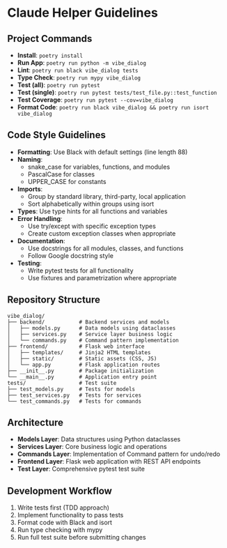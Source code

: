 # Claude Helper Guidelines

## Project Commands
- **Install**: `poetry install`
- **Run App**: `poetry run python -m vibe_dialog`
- **Lint**: `poetry run black vibe_dialog tests`
- **Type Check**: `poetry run mypy vibe_dialog`
- **Test (all)**: `poetry run pytest`
- **Test (single)**: `poetry run pytest tests/test_file.py::test_function`
- **Test Coverage**: `poetry run pytest --cov=vibe_dialog`
- **Format Code**: `poetry run black vibe_dialog && poetry run isort vibe_dialog`

## Code Style Guidelines
- **Formatting**: Use Black with default settings (line length 88)
- **Naming**: 
  - snake_case for variables, functions, and modules
  - PascalCase for classes
  - UPPER_CASE for constants
- **Imports**: 
  - Group by standard library, third-party, local application
  - Sort alphabetically within groups using isort
- **Types**: Use type hints for all functions and variables
- **Error Handling**: 
  - Use try/except with specific exception types
  - Create custom exception classes when appropriate
- **Documentation**: 
  - Use docstrings for all modules, classes, and functions
  - Follow Google docstring style
- **Testing**: 
  - Write pytest tests for all functionality
  - Use fixtures and parametrization where appropriate

## Repository Structure
```
vibe_dialog/
├── backend/           # Backend services and models
│   ├── models.py      # Data models using dataclasses
│   ├── services.py    # Service layer business logic
│   └── commands.py    # Command pattern implementation
├── frontend/          # Flask web interface
│   ├── templates/     # Jinja2 HTML templates
│   ├── static/        # Static assets (CSS, JS)
│   └── app.py         # Flask application routes
├── __init__.py        # Package initialization
└── __main__.py        # Application entry point
tests/                 # Test suite
├── test_models.py     # Tests for models
├── test_services.py   # Tests for services
└── test_commands.py   # Tests for commands
```

## Architecture
- **Models Layer**: Data structures using Python dataclasses
- **Services Layer**: Core business logic and operations
- **Commands Layer**: Implementation of Command pattern for undo/redo
- **Frontend Layer**: Flask web application with REST API endpoints
- **Test Layer**: Comprehensive pytest test suite

## Development Workflow
1. Write tests first (TDD approach)
2. Implement functionality to pass tests
3. Format code with Black and isort
4. Run type checking with mypy
5. Run full test suite before submitting changes